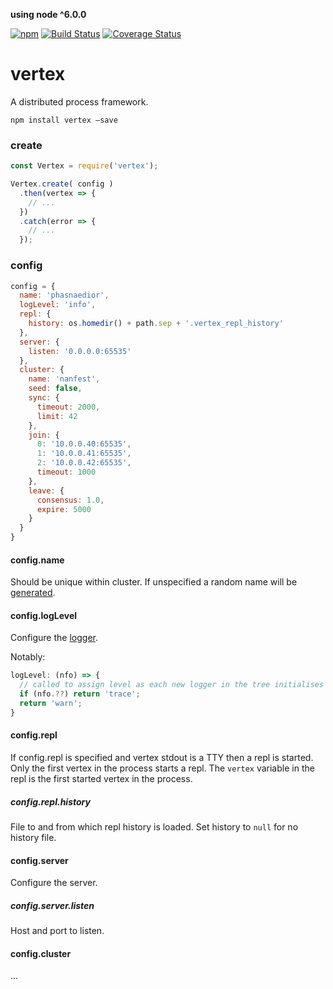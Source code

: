 **using node ^6.0.0**

[![npm](https://img.shields.io/npm/v/vertex.svg)](https://www.npmjs.com/package/vertex)
[![Build Status](https://travis-ci.org/nomilous/vertex.svg?branch=master)](https://travis-ci.org/nomilous/vertex)
[![Coverage Status](https://coveralls.io/repos/nomilous/vertex/badge.svg?branch=master&service=github)](https://coveralls.io/github/nomilous/vertex?branch=master)

# vertex

A distributed process framework.

`npm install vertex —save`

### create

```javascript
const Vertex = require('vertex');

Vertex.create( config )
  .then(vertex => {
    // ...
  })
  .catch(error => {
    // ...
  });
```

### config

```javascript
config = {
  name: 'phasnaedior',
  logLevel: 'info',
  repl: {
    history: os.homedir() + path.sep + '.vertex_repl_history'
  },
  server: {
    listen: '0.0.0.0:65535'
  },
  cluster: {
    name: 'nanfest',
    seed: false,
    sync: {
      timeout: 2000,
      limit: 42
    },
    join: {
      0: '10.0.0.40:65535',
      1: '10.0.0.41:65535',
      2: '10.0.0.42:65535',
      timeout: 1000
    },
    leave: {
      consensus: 1.0,
      expire: 5000
    }
  }
}
```

#### config.name

Should be unique within cluster. If unspecified a random name will be [generated](https://github.com/nomilous/vertex-names).

#### config.logLevel

Configure the [logger](https://github.com/nomilous/vertex-logger).

Notably:

```javascript
logLevel: (nfo) => {
  // called to assign level as each new logger in the tree initialises
  if (nfo.??) return 'trace';
  return 'warn';
}
```

#### config.repl

If config.repl is specified and vertex stdout is a TTY then a repl is started. Only the first vertex in the process starts a repl. The `vertex` variable in the repl is the first started vertex in the process.

##### config.repl.history

File to and from which repl history is loaded. Set history to `null` for no history file.

#### config.server

Configure the server.

##### config.server.listen

Host and port to listen.

#### config.cluster

...